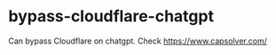 # bypass-cloudflare-chatgpt
Can bypass Cloudflare on chatgpt. Check https://www.capsolver.com/ 
                                                                                                                                                                                       